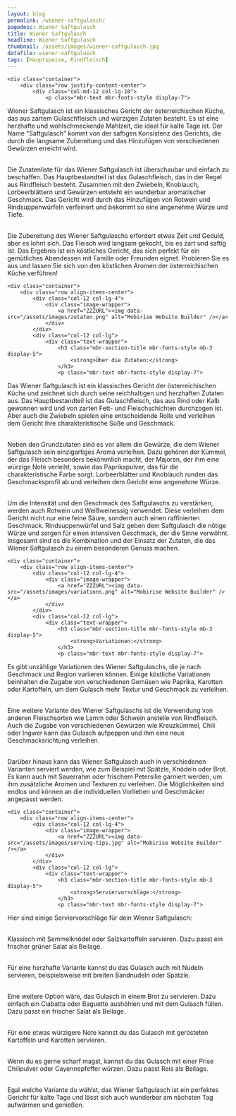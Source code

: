 ```yaml
---
layout: blog
permalink: /wiener-saftgulasch/
pagedesc: Wiener Saftgulasch
title: Wiener Saftgulasch
headline: Wiener Saftgulasch
thumbnail: /assets/images/wiener-saftgulasch.jpg
datafile: wiener-saftgulasch
tags: [Hauptspeise, Rindfleisch]
---
```

<section data-bs-version="5.1" class="content5 cid-tyyJcTFpkx" id="content5-4">
    <!-- CONTENT-TEMPLATE START -->

    <div class="container">
        <div class="row justify-content-center">
            <div class="col-md-12 col-lg-10">
                <p class="mbr-text mbr-fonts-style display-7">
Wiener Saftgulasch ist ein klassisches Gericht der österreichischen Küche, das aus zartem Gulaschfleisch und würzigen Zutaten besteht. Es ist eine herzhafte und wohlschmeckende Mahlzeit, die ideal für kalte Tage ist. Der Name "Saftgulasch" kommt von der saftigen Konsistenz des Gerichts, die durch die langsame Zubereitung und das Hinzufügen von verschiedenen Gewürzen erreicht wird.<br><br>

Die Zutatenliste für das Wiener Saftgulasch ist überschaubar und einfach zu beschaffen. Das Hauptbestandteil ist das Gulaschfleisch, das in der Regel aus Rindfleisch besteht. Zusammen mit den Zwiebeln, Knoblauch, Lorbeerblättern und Gewürzen entsteht ein wunderbar aromatischer Geschmack. Das Gericht wird durch das Hinzufügen von Rotwein und Rindsuppenwürfeln verfeinert und bekommt so eine angenehme Würze und Tiefe.<br><br>

Die Zubereitung des Wiener Saftgulaschs erfordert etwas Zeit und Geduld, aber es lohnt sich. Das Fleisch wird langsam gekocht, bis es zart und saftig ist. Das Ergebnis ist ein köstliches Gericht, das sich perfekt für ein gemütliches Abendessen mit Familie oder Freunden eignet. Probieren Sie es aus und lassen Sie sich von den köstlichen Aromen der österreichischen Küche verführen!
                </p>
            </div>
        </div>
    </div>
    <!-- CONTENT-TEMPLATE END -->
</section>

<section data-bs-version="5.1" class="image1 cid-tyz1VZbAsM" id="image1-a">
    <!-- CONTENT-WITH-IMAGE-AND-HEADLINE-LEFT-TEMPLATE START -->

    <div class="container">
        <div class="row align-items-center">
            <div class="col-12 col-lg-4">
                <div class="image-wrapper">
                    <a href="ZZZURL"><img data-src="/assets/images/zutaten.png" alt="Mobirise Website Builder" /></a>
                </div>
            </div>
            <div class="col-12 col-lg">
                <div class="text-wrapper">
                    <h3 class="mbr-section-title mbr-fonts-style mb-3 display-5">
                        <strong>Über die Zutaten:</strong>
                    </h3>
                    <p class="mbr-text mbr-fonts-style display-7">
Das Wiener Saftgulasch ist ein klassisches Gericht der österreichischen Küche und zeichnet sich durch seine reichhaltigen und herzhaften Zutaten aus. Das Hauptbestandteil ist das Gulaschfleisch, das aus Rind oder Kalb gewonnen wird und von zarten Fett- und Fleischschichten durchzogen ist. Aber auch die Zwiebeln spielen eine entscheidende Rolle und verleihen dem Gericht ihre charakteristische Süße und Geschmack.<br><br>

Neben den Grundzutaten sind es vor allem die Gewürze, die dem Wiener Saftgulasch sein einzigartiges Aroma verleihen. Dazu gehören der Kümmel, der das Fleisch besonders bekömmlich macht, der Majoran, der ihm eine würzige Note verleiht, sowie das Paprikapulver, das für die charakteristische Farbe sorgt. Lorbeerblätter und Knoblauch runden das Geschmacksprofil ab und verleihen dem Gericht eine angenehme Würze.<br><br>

Um die Intensität und den Geschmack des Saftgulaschs zu verstärken, werden auch Rotwein und Weißweinessig verwendet. Diese verleihen dem Gericht nicht nur eine feine Säure, sondern auch einen raffinierten Geschmack. Rindsuppenwürfel und Salz geben dem Saftgulasch die nötige Würze und sorgen für einen intensiven Geschmack, der die Sinne verwöhnt. Insgesamt sind es die Kombination und der Einsatz der Zutaten, die das Wiener Saftgulasch zu einem besonderen Genuss machen.
                    </p>
                </div>
            </div>
        </div>
    </div>
    <!-- CONTENT-WITH-IMAGE-AND-HEADLINE-LEFT-TEMPLATE END -->
</section>
<section data-bs-version="5.1" class="image1 cid-tyz1VZbAsM" id="image1-a">
    <!-- CONTENT-WITH-IMAGE-AND-HEADLINE-LEFT-TEMPLATE START -->

    <div class="container">
        <div class="row align-items-center">
            <div class="col-12 col-lg-4">
                <div class="image-wrapper">
                    <a href="ZZZURL"><img data-src="/assets/images/variations.png" alt="Mobirise Website Builder" /></a>
                </div>
            </div>
            <div class="col-12 col-lg">
                <div class="text-wrapper">
                    <h3 class="mbr-section-title mbr-fonts-style mb-3 display-5">
                        <strong>Variationen:</strong>
                    </h3>
                    <p class="mbr-text mbr-fonts-style display-7">
Es gibt unzählige Variationen des Wiener Saftgulaschs, die je nach Geschmack und Region variieren können. Einige köstliche Variationen beinhalten die Zugabe von verschiedenen Gemüsen wie Paprika, Karotten oder Kartoffeln, um dem Gulasch mehr Textur und Geschmack zu verleihen.<br><br>

Eine weitere Variante des Wiener Saftgulaschs ist die Verwendung von anderen Fleischsorten wie Lamm oder Schwein anstelle von Rindfleisch. Auch die Zugabe von verschiedenen Gewürzen wie Kreuzkümmel, Chili oder Ingwer kann das Gulasch aufpeppen und ihm eine neue Geschmacksrichtung verleihen.<br><br>

Darüber hinaus kann das Wiener Saftgulasch auch in verschiedenen Varianten serviert werden, wie zum Beispiel mit Spätzle, Knödeln oder Brot. Es kann auch mit Sauerrahm oder frischem Petersilie garniert werden, um ihm zusätzliche Aromen und Texturen zu verleihen. Die Möglichkeiten sind endlos und können an die individuellen Vorlieben und Geschmäcker angepasst werden.
                    </p>
                </div>
            </div>
        </div>
    </div>
    <!-- CONTENT-WITH-IMAGE-AND-HEADLINE-LEFT-TEMPLATE END -->
</section>

<section data-bs-version="5.1" class="image1 cid-tyz1VZbAsM" id="image1-a">
    <!-- CONTENT-WITH-IMAGE-AND-HEADLINE-LEFT-TEMPLATE START -->

    <div class="container">
        <div class="row align-items-center">
            <div class="col-12 col-lg-4">
                <div class="image-wrapper">
                    <a href="ZZZURL"><img data-src="/assets/images/serving-tips.jpg" alt="Mobirise Website Builder" /></a>
                </div>
            </div>
            <div class="col-12 col-lg">
                <div class="text-wrapper">
                    <h3 class="mbr-section-title mbr-fonts-style mb-3 display-5">
                        <strong>Serviervorschläge:</strong>
                    </h3>
                    <p class="mbr-text mbr-fonts-style display-7">
Hier sind einige Serviervorschläge für dein Wiener Saftgulasch:<br><br>

<i class="fa-regular fa-circle-check"></i> Klassisch mit Semmelknödel oder Salzkartoffeln servieren. Dazu passt ein frischer grüner Salat als Beilage.<br><br>

<i class="fa-regular fa-circle-check"></i> Für eine herzhafte Variante kannst du das Gulasch auch mit Nudeln servieren, beispielsweise mit breiten Bandnudeln oder Spätzle.<br><br>

<i class="fa-regular fa-circle-check"></i> Eine weitere Option wäre, das Gulasch in einem Brot zu servieren. Dazu einfach ein Ciabatta oder Baguette aushöhlen und mit dem Gulasch füllen. Dazu passt ein frischer Salat als Beilage.<br><br>

<i class="fa-regular fa-circle-check"></i> Für eine etwas würzigere Note kannst du das Gulasch mit gerösteten Kartoffeln und Karotten servieren.<br><br>

<i class="fa-regular fa-circle-check"></i> Wenn du es gerne scharf magst, kannst du das Gulasch mit einer Prise Chilipulver oder Cayennepfeffer würzen. Dazu passt Reis als Beilage.<br><br>

Egal welche Variante du wählst, das Wiener Saftgulasch ist ein perfektes Gericht für kalte Tage und lässt sich auch wunderbar am nächsten Tag aufwärmen und genießen.
                    </p>
                </div>
            </div>
        </div>
    </div>
    <!-- CONTENT-WITH-IMAGE-AND-HEADLINE-LEFT-TEMPLATE END -->
</section>
